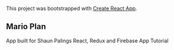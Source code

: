 This project was bootstrapped with [Create React App](https://github.com/facebook/create-react-app).

## Mario Plan

App built for Shaun Palings React, Redux and Firebase App Tutorial


